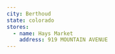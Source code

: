 ```yaml
---
city: Berthoud
state: colorado
stores:
  - name: Hays Market
    address: 919 MOUNTAIN AVENUE
---
```

